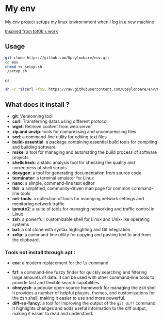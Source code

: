 # My env

My env project setups my linux environnment when I log in a new machine

[Inspired from tot0k's work](https://gitlab.com/tot0k/myenv)

## Usage

```bash
git clone https://github.com/Upsylonbare/env.git
cd env
chmod +x setup.sh
./setup.sh
```

or 

```bash
sh -c "$(curl -fsSL https://raw.githubusercontent.com/Upsylonbare/env/master/myenv.sh)"
```

## What does it install ?

- **git**: Versionning tool
- **curl**: Transferring datas using different protocol
- **wget**: Retrieve content from web server
- **zip and unzip**: tools for compressing and uncompressing files
- **sed**: a command-line utility for editing text files
- **build-essential**: a package containing essential build tools for compiling and building software
- **make**: a tool for managing and automating the build process of software projects
- **shellcheck**: a static analysis tool for checking the quality and correctness of shell scripts
- **doxygen**: a tool for generating documentation from source code
- **terminator**: a terminal emulator for Linux
- **nano**: a simple, command-line text editor
- **tldr**: a simplified, community-driven man page for common command-line tools
- **net-tools**: a collection of tools for managing network settings and monitoring network traffic
- **iproute2**: a suite of tools for managing networking and traffic control in Linux
- **zsh**: a powerful, customizable shell for Linux and Unix-like operating systems
- **bat**: a cat clone with syntax highlighting and Git integration
- **xclip**: a command-line utility for copying and pasting text to and from the clipboard.

### Tools  not install through apt :

- **exa**: a modern replacement for the `ls` command
<!-- - **typora**: a minimal markdown editor with a focus on a seamless writing experience. It supports real-time preview of markdown syntax and automatic conversion of markdown to other formats such as PDF and HTML. -->
- **fzf**: a command-line fuzzy finder for quickly searching and filtering large amounts of data. It can be used with other command-line tools to provide fast and flexible search capabilities.
- **ohmyzsh**: a popular open-source framework for managing the zsh shell. It provides a number of helpful plugins, themes, and customizations for the zsh shell, making it easier to use and more powerful.
- **diff-so-fancy**: a tool for improving the output of the `git diff` command. It highlights changes and adds useful information to the diff output, making it easier to read and understand.

